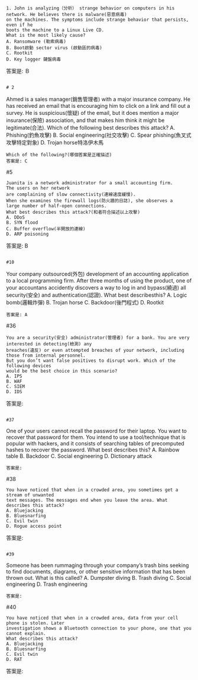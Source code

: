 #
```
1. John is analyzing（分析） strange behavior on computers in his network. He believes there is malware(惡意病毒)
on the machines. The symptoms include strange behavior that persists, even if he
boots the machine to a Linux Live CD. 
What is the most likely cause?
A. Ransomware (勒索病毒)
B. Boot啟動 sector virus (啟動區的病毒)
C. Rootkit
D. Key logger 鍵盤病毒
```
答案是: Ｂ

```

# 2
```
Ahmed is a sales manager(銷售管理者) with a major insurance company. He has received an email that
is encouraging him to click on a link and fill out a survey. He is suspicious(懷疑) of the email,
but it does mention a major insurance(保險) association, and that makes him think it might be
legitimate(合法). 
Which of the following best describes this attack?
A. Phishing(釣魚攻擊)
B. Social engineering(社交攻擊)
C. Spear phishing(魚叉式攻擊特定對象)
D. Trojan horse特洛伊木馬
```
Which of the following?(哪個答案是正確描述)
答案是: C

```

#5
```
Juanita is a network administrator for a small accounting firm. 
The users on her network
are complaining of slow connectivity(連線速度緩慢).
When she examines the firewall logs(防火牆的日誌), she observes a
large number of half-open connections.
What best describes this attack?(和者符合描述以上攻擊)
A. DDoS
B. SYN flood
C. Buffer overflow(半開放的連線)
D. ARP poisoning
```
答案是: B

```

#10
```
Your company outsourced(外包) development of an accounting application to a local programming
firm. After three months of using the product, one of your accountans accidently
discovers a way to log in and bypass(繞過) all 
security(安全) and authentication(認證).
What best describesthis?
A. Logic bomb(邏輯炸彈)
B. Trojan horse
C. Backdoor(後門程式)
D. Rootkit
```
答案是: A

```

#36
```
You are a security(安全) administrator(管理者) for a bank. You are very interested in detecting(檢測) any
breaches(違反) or even attempted breaches of your network, including those from internal personnel.
But you don’t want false positives to disrupt work. Which of the following devices
would be the best choice in this scenario?
A. IPS
B. WAF
C. SIEM
D. IDS
```
答案是:

```

#37
```
One of your users cannot recall the password for their laptop. You want to recover that
password for them. You intend to use a tool/technique that is popular with hackers, and
it consists of searching tables of precomputed hashes to recover the password. What best
describes this?
A. Rainbow table
B. Backdoor
C. Social engineering
D. Dictionary attack
```
答案是:

```

#38
```
You have noticed that when in a crowded area, you sometimes get a stream of unwanted
text messages. The messages end when you leave the area. What describes this attack?
A. Bluejacking
B. Bluesnarfing
C. Evil twin
D. Rogue access point
```
答案是:

```

#39
```
Someone has been rummaging through your company’s trash bins seeking to find documents,
diagrams, or other sensitive information that has been thrown out. What is this
called?
A. Dumpster diving
B. Trash diving
C. Social engineering
D. Trash engineering
```
答案是:

```

#40
```
You have noticed that when in a crowded area, data from your cell phone is stolen. Later
investigation shows a Bluetooth connection to your phone, one that you cannot explain.
What describes this attack?
A. Bluejacking
B. Bluesnarfing
C. Evil twin
D. RAT
```
答案是:

```
